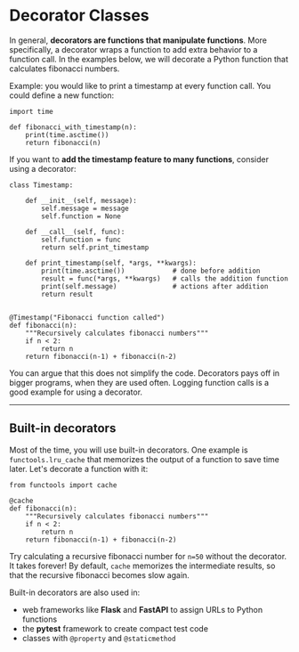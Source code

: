 Decorator Classes
=================

In general, **decorators are functions that manipulate functions**. More
specifically, a decorator wraps a function to add extra behavior to a
function call. In the examples below, we will decorate a Python function
that calculates fibonacci numbers.

Example: you would like to print a timestamp at every function call. You could define a new
function:

``` {.sourceCode .python3}
import time

def fibonacci_with_timestamp(n):
    print(time.asctime())
    return fibonacci(n)
```

If you want to **add the timestamp feature to many functions**, consider
using a decorator:

``` {.sourceCode .python3}
class Timestamp:

    def __init__(self, message):
        self.message = message
        self.function = None

    def __call__(self, func):
        self.function = func
        return self.print_timestamp

    def print_timestamp(self, *args, **kwargs):
        print(time.asctime())            # done before addition
        result = func(*args, **kwargs)   # calls the addition function
        print(self.message)              # actions after addition
        return result


@Timestamp("Fibonacci function called")
def fibonacci(n):
    """Recursively calculates fibonacci numbers"""
    if n < 2:
        return n
    return fibonacci(n-1) + fibonacci(n-2)
```

You can argue that this does not simplify the code. Decorators pays off
in bigger programs, when they are used often. Logging function calls is
a good example for using a decorator.

----

Built-in decorators
-------------------

Most of the time, you will use built-in decorators. One example is
`functools.lru_cache` that memorizes the output of a function to save
time later. Let\'s decorate a function with it:

``` {.sourceCode .python3}
from functools import cache

@cache
def fibonacci(n):
    """Recursively calculates fibonacci numbers"""
    if n < 2:
        return n
    return fibonacci(n-1) + fibonacci(n-2)
```

Try calculating a recursive fibonacci number for `n=50` without the
decorator. It takes forever! By default, `cache` memorizes the intermediate results, so that the recursive fibonacci becomes slow again.

Built-in decorators are also used in:

-   web frameworks like **Flask** and **FastAPI** to assign URLs to Python functions
-   the **pytest** framework to create compact test code
-   classes with `@property` and `@staticmethod`
